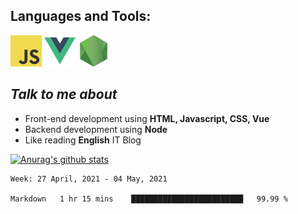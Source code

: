 ## **Languages and Tools:**      
<code><img height="50" src="https://raw.githubusercontent.com/github/explore/80688e429a7d4ef2fca1e82350fe8e3517d3494d/topics/javascript/javascript.png"></code>
<code><img height="50"  src="https://raw.githubusercontent.com/github/explore/80688e429a7d4ef2fca1e82350fe8e3517d3494d/topics/vue/vue.png"></code>
<code><img height="50"  src="https://raw.githubusercontent.com/github/explore/80688e429a7d4ef2fca1e82350fe8e3517d3494d/topics/nodejs/nodejs.png"></code>

## *Talk to me about*
- Front-end development using **HTML, Javascript, CSS, Vue**
- Backend development using **Node**
- Like reading **English** IT Blog    

[![Anurag's github stats](https://github-readme-stats.vercel.app/api?username=qdi5)](https://github.com/anuraghazra/github-readme-stats)    

<!--START_SECTION:waka-->
```text
Week: 27 April, 2021 - 04 May, 2021

Markdown   1 hr 15 mins    █████████████████████████   99.99 % 
```
<!--END_SECTION:waka-->

